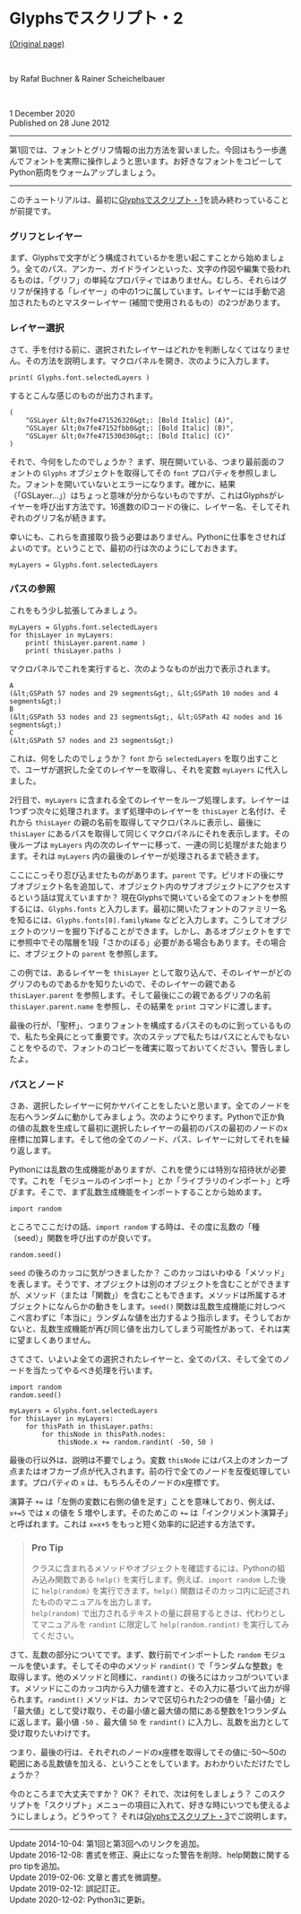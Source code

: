 # Glyphsでスクリプト・2

[(Original page)](https://glyphsapp.com/learn/scripting-glyphs-part-2)  

<br />

by Rafał Buchner & Rainer Scheichelbauer  

<br />

1 December 2020  
Published on 28 June 2012  

********

第1回では、フォントとグリフ情報の出力方法を習いました。今回はもう一歩進んでフォントを実際に操作しようと思います。お好きなフォントをコピーしてPython筋肉をウォームアップしましょう。  

********

このチュートリアルは、最初に[Glyphsでスクリプト・1](./scripting-glyphs-part-1.html)を読み終わっていることが前提です。  

### グリフとレイヤー

まず、Glyphsで文字がどう構成されているかを思い起こすことから始めましょう。全てのパス、アンカー、ガイドラインといった、文字の作図や編集で扱われるものは、「グリフ」の単純なプロパティではありません。むしろ、それらはグリフが保持する「レイヤー」の中の1つに属しています。レイヤーには手動で追加されたものとマスターレイヤー (補間で使用されるもの）の2つがあります。  

### レイヤー選択

さて、手を付ける前に、選択されたレイヤーはどれかを判断しなくてはなりません。その方法を説明します。マクロパネルを開き、次のように入力します。  

```language-python
print( Glyphs.font.selectedLayers )
```

するとこんな感じのものが出力されます。  

```language-python
(
    "GSLayer &lt;0x7fe471526320&gt;: [Bold Italic] (A)",
    "GSLayer &lt;0x7fe47152fbb0&gt;: [Bold Italic] (B)",
    "GSLayer &lt;0x7fe471530d30&gt;: [Bold Italic] (C)"
)
```

それで、今何をしたのでしょうか？ まず、現在開いている、つまり最前面のフォントの `Glyphs` オブジェクトを取得してその `font` プロパティを参照しました。フォントを開いていないとエラーになります。確かに、結果（「GSLayer…」）はちょっと意味が分からないものですが、これはGlyphsがレイヤーを呼び出す方法です。16進数のIDコードの後に、レイヤー名、そしてそれぞれのグリフ名が続きます。  

幸いにも、これらを直接取り扱う必要はありません。Pythonに仕事をさせればよいのです。ということで、最初の行は次のようにしておきます。  

```language-python
myLayers = Glyphs.font.selectedLayers
```

### パスの参照

これをもう少し拡張してみましょう。  

```language-python
myLayers = Glyphs.font.selectedLayers
for thisLayer in myLayers:
    print( thisLayer.parent.name )
    print( thisLayer.paths )
```

マクロパネルでこれを実行すると、次のようなものが出力で表示されます。  

```language-plaintext
A
(&lt;GSPath 57 nodes and 29 segments&gt;, &lt;GSPath 10 nodes and 4 segments&gt;)
B
(&lt;GSPath 53 nodes and 23 segments&gt;, &lt;GSPath 42 nodes and 16 segments&gt;)
C
(&lt;GSPath 57 nodes and 23 segments&gt;)
```

これは、何をしたのでしょうか？ `font` から `selectedLayers` を取り出すことで、ユーザが選択した全てのレイヤーを取得し、それを変数 `myLayers` に代入しました。  

2行目で、`myLayers` に含まれる全てのレイヤーをループ処理します。レイヤーは1つずつ次々に処理されます。まず処理中のレイヤーを `thisLayer` と名付け、それから `thisLayer` の親の名前を取得してマクロパネルに表示し、最後に `thisLayer` にあるパスを取得して同じくマクロパネルにそれを表示します。その後ループは `myLayers` 内の次のレイヤーに移って、一連の同じ処理がまた始まります。それは `myLayers` 内の最後のレイヤーが処理されるまで続きます。  

ここにこっそり忍び込ませたものがあります。`parent` です。ピリオドの後にサブオブジェクト名を追加して、オブジェクト内のサブオブジェクトにアクセスするという話は覚えていますか？ 現在Glyphsで開いている全てのフォントを参照するには、`Glyphs.fonts` と入力します。最初に開いたフォントのファミリー名を知るには、`Glyphs.fonts[0].familyName` などと入力します。こうしてオブジェクトのツリーを掘り下げることができます。しかし、あるオブジェクトをすでに参照中でその階層を1段「さかのぼる」必要がある場合もあります。その場合に、オブジェクトの `parent` を参照します。  

この例では、あるレイヤーを `thisLayer` として取り込んで、そのレイヤーがどのグリフのものであるかを知りたいので、そのレイヤーの親である `thisLayer.parent` を参照します。そして最後にこの親であるグリフの名前 `thisLayer.parent.name` を参照し、その結果を `print` コマンドに渡します。  

最後の行が、「聖杯」、つまりフォントを構成するパスそのものに到っているもので、私たち全員にとって重要です。次のステップで私たちはパスにとんでもないことをやるので、フォントのコピーを確実に取っておいてください。警告しましたよ。  

### パスとノード

さあ、選択したレイヤーに何かヤバイことをしたいと思います。全てのノードを左右へランダムに動かしてみましょう。次のようにやります。Pythonで正か負の値の乱数を生成して最初に選択したレイヤーの最初のパスの最初のノードのx座標に加算します。そして他の全てのノード、パス、レイヤーに対してそれを繰り返します。  

Pythonには乱数の生成機能がありますが、これを使うには特別な招待状が必要です。これを「モジュールのインポート」とか「ライブラリのインポート」と呼びます。そこで、まず乱数生成機能をインポートすることから始めます。  

```language-python
import random
```

ところでここだけの話、`import random` する時は、その度に乱数の「種（seed）」関数を呼び出すのが良いです。  

```language-python
random.seed()
```

`seed` の後ろのカッコに気がつきましたか？ このカッコはいわゆる「メソッド」を表します。そうです、オブジェクトは別のオブジェクトを含むことができますが、メソッド（または「関数」）を含むこともできます。メソッドは所属するオブジェクトになんらかの動きをします。`seed()` 関数は乱数生成機能に対しつべこべ言わずに「本当に」ランダムな値を出力するよう指示します。そうしておかないと、乱数生成機能が再び同じ値を出力してしまう可能性があって、それは実に望ましくありません。  

さてさて、いよいよ全ての選択されたレイヤーと、全てのパス、そして全てのノードを当たってやるべき処理を行います。  

```language-python
import random
random.seed()

myLayers = Glyphs.font.selectedLayers
for thisLayer in myLayers:
    for thisPath in thisLayer.paths:
        for thisNode in thisPath.nodes:
            thisNode.x += random.randint( -50, 50 )
```

最後の行以外は、説明は不要でしょう。変数 `thisNode` にはパス上のオンカーブ点またはオフカーブ点が代入されます。前の行で全てのノードを反復処理しています。プロパティの `x` は、もちろんそのノードのx座標です。  

演算子 `+=` は「左側の変数に右側の値を足す」ことを意味しており、例えば、`x+=5` では x の値を 5 増やします。そのためこの `+=` は「インクリメント演算子」と呼ばれます。これは `x=x+5` をもっと短く効率的に記述する方法です。  

> ### Pro Tip
> クラスに含まれるメソッドやオブジェクトを確認するには、Pythonの組み込み関数である `help()` を実行します。例えば、`import random` した後に `help(random)` を実行できます。`help()` 関数はそのカッコ内に記述されたもののマニュアルを出力します。  
> `help(random)` で出力されるテキストの量に辟易するときは、代わりとしてマニュアルを `randint` に限定して `help(random.randint)` を実行してみてください。  
> <img alt="" src="https://glyphsapp.com/media/pages/learn/scripting-glyphs-part-2/65166e789c-1605628219/help.png">

さて、乱数の部分についてです。まず、数行前でインポートした `random` モジュールを使います。そしてその中のメソッド `randint()` で「ランダムな整数」を取得します。他のメソッドと同様に、`randint()` の後ろにはカッコがついています。メソッドにこのカッコ内から入力値を渡すと、その入力に基づいて出力が得られます。`randint()` メソッドは、カンマで区切られた2つの値を「最小値」と「最大値」として受け取り、その最小値と最大値の間にある整数を1つランダムに返します。最小値 `-50` 、最大値 `50` を `randint()` に入力し、乱数を出力として受け取りたいわけです。  

つまり、最後の行は、それぞれのノードのx座標を取得してその値に-50〜50の範囲にある乱数値を加える、ということをしています。おわかりいただけたでしょうか？  

今のところまで大丈夫ですか？ OK？ それで、次は何をしましょう？ このスクリプトを「スクリプト」メニューの項目に入れて、好きな時にいつでも使えるようにしましょう。どうやって？ それは[Glyphsでスクリプト・3](https://glyphsapp.com/learn/scripting-glyphs-part-3)でご説明します。  

********

Update 2014-10-04: 第1回と第3回へのリンクを追加。  
Update 2016-12-08: 書式を修正、廃止になった警告を削除、help関数に関するpro tipを追加。  
Update 2019-02-06: 文章と書式を微調整。  
Update 2019-02-12: 誤記訂正。  
Update 2020-12-02: Python3に更新。  
